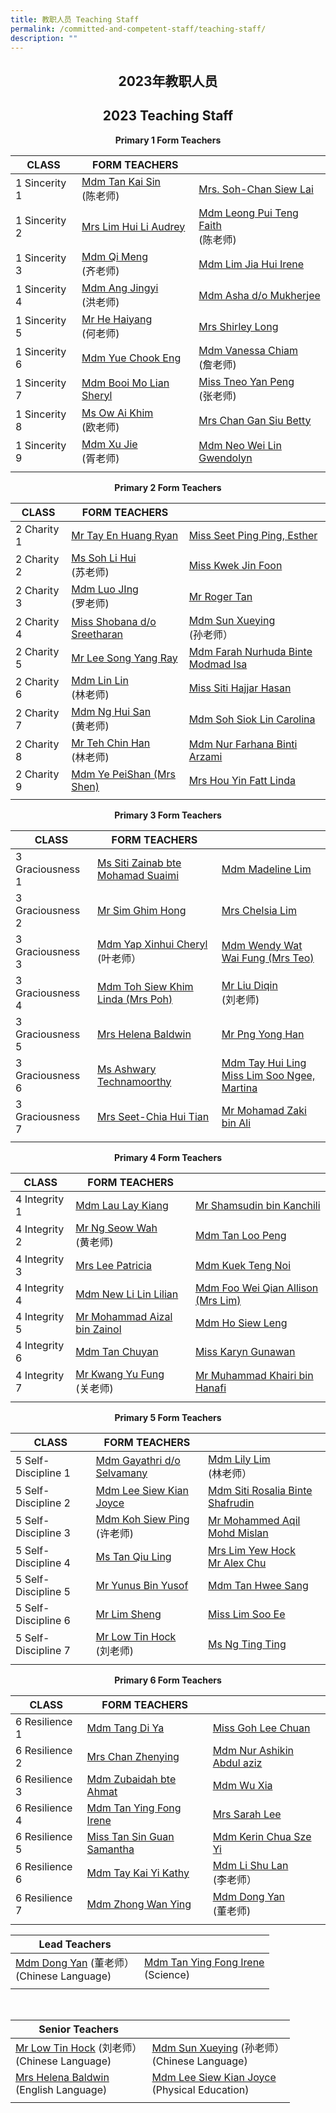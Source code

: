 ```yaml
---
title: 教职人员 Teaching Staff
permalink: /committed-and-competent-staff/teaching-staff/
description: ""
---
```

## <center>2023年教职人员</center>
## <center>2023 Teaching Staff</center>

**<center>Primary 1 Form Teachers</center>**

| CLASS  | FORM TEACHERS ||
| -------- | -------- | -------- |
 | 1 Sincerity 1 | <a href="mailto:tan_kai_sin@moe.edu.sg">Mdm Tan Kai Sin </a><br>(陈老师)| <a href="mailto:soh-chan_siew_lai@moe.edu.sg">Mrs. Soh-Chan Siew Lai</a> |
| 1 Sincerity 2 | <a href="mailto:kan_hui_li_audrey@moe.edu.sg"> Mrs Lim Hui Li Audrey</a> | <a href="mailto:faith_leong_pui_teng@moe.edu.sg">Mdm Leong Pui Teng Faith </a><br>(陈老师)|
| 1 Sincerity 3 | <a href="mailto:qi_meng@moe.edu.sg">Mdm Qi Meng </a><br>(齐老师)| <a href="mailto:lim_jia_hui@moe.edu.sg">Mdm Lim Jia Hui Irene</a> |
| 1 Sincerity 4 | <a href="mailto:ang_jingyi@moe.edu.sg">Mdm Ang Jingyi </a><br>(洪老师)| <a href="mailto:asha_mukherjee_dula@moe.edu.sg">Mdm Asha d/o Mukherjee</a> |
| 1 Sincerity 5 | <a href="mailto:he_haiyang@moe.edu.sg">Mr He Haiyang </a><br>(何老师)| <a href="mailto:shirley_long_a@moe.edu.sg">Mrs Shirley Long</a>|
| 1 Sincerity 6 | <a href="mailto:yue_chook_eng@moe.edu.sg">Mdm Yue Chook Eng</a> | <a href="mailto:vanessa_chiam_yunn_shyuan@moe.edu.sg">Mdm Vanessa Chiam </a><br>(詹老师)|
| 1 Sincerity 7 | <a href="mailto:booi_mo_lian@moe.edu.sg">Mdm Booi Mo Lian Sheryl</a> |<a href="mailto:tneo_yan_peng@moe.edu.sg">Miss Tneo Yan Peng </a><br>(张老师) |
| 1 Sincerity 8 | <a href="mailto:ow_ai_khim@moe.edu.sg">Ms Ow Ai Khim </a><br>(欧老师) | <a href="mailto:chan_gan_siu@moe.edu.sg">Mrs Chan Gan Siu Betty</a>|
| 1 Sincerity 9 | <a href="mailto:xu_jie@moe.edu.sg">Mdm Xu Jie</a><br>(胥老师) | <a href="mailto: neo_wei_lin_gwendolyn@moe.edu.sg">Mdm Neo Wei Lin Gwendolyn</a>|
|||


**<center>Primary 2 Form Teachers</center>**

| CLASS  | FORM TEACHERS ||
| -------- | -------- | -------- |
| 2 Charity 1 | <a href="mailto:ryan_tay_en_huang@moe.edu.sg">Mr Tay En Huang Ryan </a>| <a href="mailto:seet_ping_ping_esther@moe.edu.sg">Miss Seet Ping Ping, Esther</a> |
| 2 Charity 2 | <a href="mailto:soh_li_hui@moe.edu.sg"> Ms Soh Li Hui </a><br>(苏老师) | <a href="mailto:kwek_jin_foon@moe.edu.sg">Miss Kwek Jin Foon</a>|
| 2 Charity 3 | <a href="mailto:lou_jing@moe.edu.sg">Mdm Luo JIng </a><br>(罗老师)| <a href="mailto:tan_cher_hui_roger@moe.edu.sg">Mr Roger Tan </a>|
| 2 Charity 4 |<a href="mailto:shobana_sreetharan@moe.edu.sg">Miss Shobana d/o Sreetharan</a>|<a href="mailto:sun_xueying@moe.edu.sg">Mdm Sun Xueying </a><br> (孙老师）|
| 2 Charity 5 | <a href="mailto:lee_song_yang@moe.edu.sg">Mr Lee Song Yang Ray</a> |<a href="mailto:farah_nurhuda_mohmad_isa@moe.edu.sg">Mdm Farah Nurhuda Binte Modmad Isa</a>|
| 2 Charity 6 | <a href="mailto:lin_lin@moe.edu.sg">Mdm Lin Lin </a><br>(林老师) | <a href="mailto:Siti_hajjar_hasan@moe.edu.sg">Miss Siti Hajjar Hasan</a>|
| 2 Charity 7 | <a href="mailto:ng_hui_san@moe.edu.sg">Mdm Ng Hui San </a><br>(黄老师)| <a href="mailto:soh_siok_lin_carolina@moe.edu.sg">Mdm Soh Siok Lin Carolina </a>|
| 2 Charity 8 | <a href="mailto:teh_chin_han@moe.edu.sg">Mr Teh Chin Han </a><br>(林老师) <br> |<a href="mailto:nur_farhana_arzami@moe.edu.sg">Mdm Nur Farhana Binti Arzami </a>|
| 2 Charity 9 |<a href="mailto:ye_peishan@moe.edu.sg">Mdm Ye PeiShan (Mrs Shen)</a> |<a href="mailto: hou_yin_fatt@moe.edu.sg">Mrs Hou Yin Fatt Linda</a>|
|||
	

**<center>Primary 3 Form Teachers</center>**

| CLASS  | FORM TEACHERS ||
| -------- | -------- | -------- |
| 3 Graciousness 1 |<a href="mailto:siti_zainab_mohamed_suaimi@moe.edu.sg">Ms Siti Zainab bte Mohamad Suaimi </a>| <a href="mailto:madeline_lim_jia_min@moe.edu.sg">Mdm Madeline Lim </a>  |
| 3 Graciousness 2 |<a href="mailto:sim_ghim_hong@moe.edu.sg"> Mr Sim Ghim Hong</a>| <a href="mailto:chelsia_lim@moe.edu.sg">Mrs Chelsia Lim </a><br>|
| 3 Graciousness 3 | <a href="mailto:cheryl_yap_xinhui@moe.edu.sg">Mdm Yap Xinhui Cheryl </a><br>(叶老师）| <a href="mailto:wat_wai_fung@moe.edu.sg">Mdm Wendy Wat Wai Fung (Mrs Teo)</a> |
| 3 Graciousness 4 | <a href="mailto:toh_siew_khim@moe.edu.sg">Mdm Toh Siew Khim Linda (Mrs Poh)</a> | <a href="mailto:liu_diqin@moe.edu.sg">Mr Liu Diqin </a><br>(刘老师) |
| 3 Graciousness 5 | <a href="mailto:helena_baldwin@moe.edu.sg">Mrs Helena Baldwin</a>|<a href="mailto:png_yong_han@moe.edu.sg">Mr Png Yong Han</a>|
| 3 Graciousness 6 | <a href="mailto:technamoorthy_ashwary@moe.edu.sg">Ms Ashwary Technamoorthy</a>|<a href="mailto:cherlyn_renee_tay_hui@moe.edu.sg">Mdm Tay Hui Ling </a><br><a href="mailto:lim_soo_ngee_martina@moe.edu.sg">Miss Lim Soo Ngee, Martina </a>|
| 3 Graciousness 7 | <a href="mailto:chia_hui_tian@moe.edu.sg">Mrs Seet-Chia Hui Tian</a> | <a href="mailto:mohamad_zaki_ali@moe.edu.sg">Mr Mohamad Zaki bin Ali </a>|
|||


**<center>Primary 4 Form Teachers</center>**

| CLASS  | FORM TEACHERS ||
| -------- | -------- | -------- |
| 4 Integrity 1 | <a href="mailto:lau_lay_kiang@moe.edu.sg">Mdm Lau Lay Kiang</a>| <a href="mailto:shamsudin_kanchil@moe.edu.sg">Mr Shamsudin bin Kanchili</a> |
| 4 Integrity 2 |<a href="mailto:ng_swoe_wah@moe.edu.sg"> Mr Ng Seow Wah </a><br>(黄老师)| <a href="mailto:tan_loo_peng@moe.edu.sg">Mdm Tan Loo Peng</a>|
| 4 Integrity 3 | <a href="mailto:lee_patricia@moe.edu.sg">Mrs Lee Patricia</a>| <a href="mailto:kuek_teng_noi@moe.edu.sg">Mdm Kuek Teng Noi</a> |
| 4 Integrity 4 | <a href="mailto:new_lilin_lilian@moe.edu.sg">Mdm New Li Lin Lilian</a>|<a href="mailto:allison_foo_wei_qian@moe.edu.sg">Mdm Foo Wei Qian Allison (Mrs Lim) </a>|
| 4 Integrity 5 |<a href="mailto:he_haiyang@moe.edu.sg">Mr Mohammad Aizal bin Zainol</a>| <a href="mailto:ho_siew_leng_1@moe.edu.sg">Mdm Ho Siew Leng</a>|
| 4 Integrity 6 | <a href="mailto:tan_chuyan@moe.edu.sg">Mdm Tan Chuyan</a>| <a href="mailto:karyn_gunawan@moe.edu.sg">Miss Karyn Gunawan</a>|
| 4 Integrity 7 | <a href="mailto:kwang_yu_fung@moe.edu.sg">Mr Kwang Yu Fung </a><br>(关老师)| <a href="mailto:muhammad_khairi_hanafi@moe.edu.sg">Mr Muhammad Khairi bin Hanafi</a> |
|||

**<center>Primary 5 Form Teachers</center>**

| CLASS  | FORM TEACHERS ||
| -------- | -------- | -------- |
| 5 Self-Discipline 1 | <a href="mailto:gayathri_selvamany@moe.edu.sg">Mdm Gayathri d/o Selvamany</a>| <a href="mailto:lily_lim_a@moe.edu.sg">Mdm Lily Lim </a><br> (林老师） |
| 5 Self-Discipline 2 | <a href="mailto:lee_siew_kian_joyce@moe.edu.sg"> Mdm Lee Siew Kian Joyce</a>| <a href="mailto:siti_rosalia_shafrudin@moe.edu.sg">Mdm Siti Rosalia Binte Shafrudin</a>|
| 5 Self-Discipline 3 | <a href="mailto:koh_siew_ping@moe.edu.sg">Mdm Koh Siew Ping </a><br>(许老师)| <a href="mailto:mohammed_aqil_mohd_mislan@moe.edu.sg">Mr Mohammed Aqil Mohd Mislan</a> |
| 5 Self-Discipline 4 |<a href="mailto:tan_qiu_ling@moe.edu.sg">	Ms Tan Qiu Ling</a>| <a href="mailto:lim_yew_hock@moe.edu.sg">Mrs Lim Yew Hock</a><br><a href="mailto:chu_yunfeng_alex@moe.edu.sg">Mr Alex Chu</a>|
| 5 Self-Discipline 5 | <a href="mailto:yunus_b_yusof@moe.edu.sg">Mr Yunus Bin Yusof</a>|<a href="mailto:tan_hwee_sang@moe.edu.sg">Mdm Tan Hwee Sang</a>|
| 5 Self-Discipline 6 | <a href="mailto:lim_sheng@moe.edu.sg">Mr Lim Sheng</a>| <a href="mailto:lim_soo_ee@moe.edu.sg">Miss Lim Soo Ee</a>|
| 5 Self-Discipline 7 | <a href="mailto:low_tin_hock@moe.edu.sg"> Mr Low Tin Hock </a><br>(刘老师)| <a href="mailto:ng_ting_ting_a@moe.edu.sg">Ms Ng Ting Ting</a>|
|||


**<center>Primary 6 Form Teachers</center>**
	
| CLASS  | FORM TEACHERS ||
| -------- | -------- | -------- |
| 6 Resilience 1 | <a href="mailto:tang_di_ya@moe.edu.sg">Mdm Tang Di Ya</a>| <a href="mailto:goh_lee_chuan@moe.edu.sg">Miss Goh Lee Chuan </a>|
| 6 Resilience 2 | <a href="mailto:song_zhenying@moe.edu.sg"> Mrs Chan Zhenying</a>| <a href="mailto:nur_ashikin_abdull_aziz@moe.edu.sg">Mdm Nur Ashikin Abdul aziz</a>|
| 6 Resilience 3 |<a href="mailto:zubaidah_ahmat@moe.edu.sg">Mdm Zubaidah bte Ahmat</a>| <a href="mailto:wu_xia@moe.edu.sg">Mdm Wu Xia</a> |
| 6 Resilience 4 | <a href="mailto:tan_ying_fong@moe.edu.sg">Mdm Tan Ying Fong Irene</a>| <a href="mailto:sarah_koh_hui_khoon@moe.edu.sg">Mrs Sarah Lee</a>|
| 6 Resilience 5 | <a href="mailto:samantha_s_tan@moe.edu.sg">Miss Tan Sin Guan Samantha</a>|<a href="mailto:chua_sze_yi@moe.edu.sg">Mdm Kerin Chua Sze Yi </a>|
| 6 Resilience 6 | <a href="mailto:tay_kai_yi_kathy@moe.edu.sg">Mdm Tay Kai Yi Kathy</a>|<a href="mailto:li_shu_lan_a@moe.edu.sg">Mdm Li Shu Lan </a><br>(李老师）|
| 6 Resilience 7 | <a href="mailto:zhong_wan_ying@moe.edu.sg">Mdm Zhong Wan Ying</a> | <a href="mailto:dong_yan@moe.edu.sg">Mdm Dong Yan </a><br>(董老师) |
|||

	
|  **Lead Teachers**|  | 
| -------- | -------- | 
| <a href="mailto:dong_yan@moe.edu.sg">Mdm Dong Yan</a>  (董老师）<br>(Chinese Language) | <a href="mailto:tan_ying_fong@moe.edu.sg">Mdm Tan Ying Fong Irene</a> <br>(Science) |
|||


<br>

|  **Senior Teachers**|  | 
| -------- | -------- | 
| <a href="mailto:low_tin_hock@moe.edu.sg">Mr Low Tin Hock</a> (刘老师）<br>(Chinese Language) | <a href="mailto:sun_xueying@moe.edu.sg">Mdm Sun Xueying</a>  (孙老师）<br>(Chinese Language) |
|<a href="mailto:helena_baldwin@moe.edu.sg">Mrs Helena Baldwin</a> <br>(English Language)|<a href="mailto:lee_siew_kian_joyce@moe.edu.sg">Mdm Lee Siew Kian Joyce</a><br>(Physical Education)|
|||